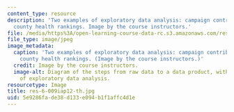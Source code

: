 ```yaml
---
content_type: resource
description: 'Two examples of exploratory data analysis: campaign contributions and
  county health rankings. Image by the course instructors.'
file: /media/https%3A/open-learning-course-data-rc.s3.amazonaws.com/res-6-009-how-to-process-analyze-and-visualize-data-january-iap-2012/5e9286fade38d133e094b1f1affc4d1e_res-6-009iap12-th.jpg
file_type: image/jpeg
image_metadata:
  caption: 'Two examples of exploratory data analysis: campaign contributions and
    county health rankings. (Image by the course instructors.)'
  credit: Image by the course instructors.
  image-alt: Diagram of the steps from raw data to a data product, with two examples
    of exploratory data analysis.
resourcetype: Image
title: res-6-009iap12-th.jpg
uid: 5e9286fa-de38-d133-e094-b1f1affc4d1e
---
```

